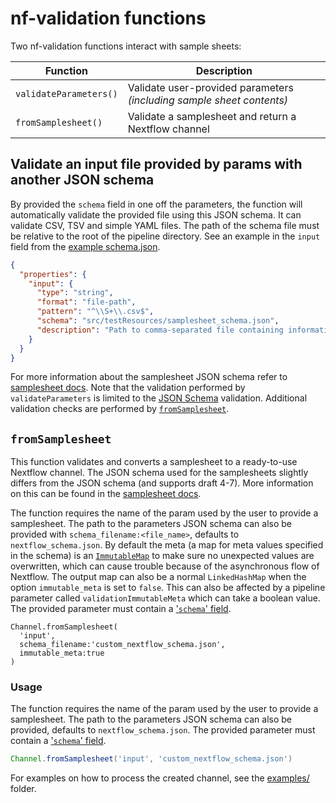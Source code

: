 # nf-validation functions

Two nf-validation functions interact with sample sheets:

| Function               | Description                                                               |
| ---------------------- | ------------------------------------------------------------------------- |
| `validateParameters()` | Validate user-provided parameters <br>_(including sample sheet contents)_ |
| `fromSamplesheet()`    | Validate a samplesheet and return a Nextflow channel                      |

## Validate an input file provided by params with another JSON schema

By provided the `schema` field in one off the parameters, the function will automatically validate the provided file using this JSON schema. It can validate CSV, TSV and simple YAML files.
The path of the schema file must be relative to the root of the pipeline directory. See an example in the `input` field from the [example schema.json](https://raw.githubusercontent.com/nextflow-io/nf-validation/master/plugins/nf-validation/src/testResources/nextflow_schema_with_samplesheet.json#L20).

```json
{
  "properties": {
    "input": {
      "type": "string",
      "format": "file-path",
      "pattern": "^\\S+\\.csv$",
      "schema": "src/testResources/samplesheet_schema.json",
      "description": "Path to comma-separated file containing information about the samples in the experiment."
    }
  }
}
```

For more information about the samplesheet JSON schema refer to [samplesheet docs](./samplesheet_docs.md). Note that the validation performed by `validateParameters` is limited to the [JSON Schema](https://json-schema.org/) validation. Additional validation checks are performed by [`fromSamplesheet`](#fromSamplesheet).

## `fromSamplesheet`

This function validates and converts a samplesheet to a ready-to-use Nextflow channel. The JSON schema used for the samplesheets slightly differs from the JSON schema (and supports draft 4-7). More information on this can be found in the [samplesheet docs](./samplesheet_docs.md).

The function requires the name of the param used by the user to provide a samplesheet. The path to the parameters JSON schema can also be provided with `schema_filename:<file_name>`, defaults to `nextflow_schema.json`.
By default the meta (a map for meta values specified in the schema) is an [`ImmutableMap`](docs/immutablemap.md) to make sure no unexpected values are overwritten, which can cause trouble because of the asynchronous flow of Nextflow. The output map can also be a normal `LinkedHashMap` when the option `immutable_meta` is set to `false`. This can also be affected by a pipeline parameter called `validationImmutableMeta` which can take a boolean value.
The provided parameter must contain a ['`schema`' field](#validate-an-input-file-provided-by-params-with-another-json-schema).

```nextflow
Channel.fromSamplesheet(
  'input',
  schema_filename:'custom_nextflow_schema.json',
  immutable_meta:true
)
```

### Usage

The function requires the name of the param used by the user to provide a samplesheet. The path to the parameters JSON schema can also be provided, defaults to `nextflow_schema.json`.
The provided parameter must contain a ['`schema`' field](#validate-an-input-file-provided-by-params-with-another-json-schema).

```groovy
Channel.fromSamplesheet('input', 'custom_nextflow_schema.json')
```

For examples on how to process the created channel, see the [examples/](examples/) folder.
